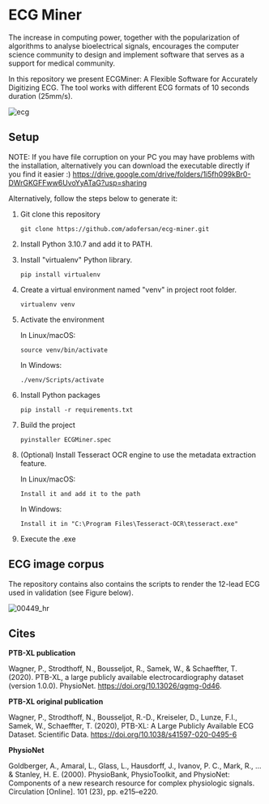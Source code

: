 # ECG Miner

The increase in computing power, together with the popularization of algorithms to analyse bioelectrical signals, encourages the computer science community to design and implement software that serves as a support for medical community. 

In this repository we present ECGMiner: A Flexible Software for Accurately Digitizing ECG. The tool works with different ECG formats of 10 seconds duration (25mm/s).

![ecg](https://user-images.githubusercontent.com/68826642/189548326-acfaa335-b87a-4d5b-b4b9-b0f778e90d3b.PNG)


## Setup

NOTE: If you have file corruption on your PC you may have problems with the installation, alternatively you can download the executable directly if you find it easier :)
https://drive.google.com/drive/folders/1i5fh099kBr0-DWrGKGFFww6UvoYyATaG?usp=sharing


Alternatively, follow the steps below to generate it:

1. Git clone this repository
    ```
    git clone https://github.com/adofersan/ecg-miner.git
    ``` 
2. Install Python 3.10.7 and add it to PATH.
3. Install "virtualenv" Python library.
    ```
    pip install virtualenv
    ```
4. Create a virtual environment named "venv" in project root folder.
    ```
    virtualenv venv
    ```
5. Activate the environment

    In Linux/macOS:
    ```
    source venv/bin/activate
    ```

    In Windows:
    ```
    ./venv/Scripts/activate
    ```
6. Install Python packages
    ```
    pip install -r requirements.txt
    ```
7. Build the project
    ```
    pyinstaller ECGMiner.spec
    ```
8. (Optional) Install Tesseract OCR engine to use the metadata extraction feature.

    In Linux/macOS:
    ```
    Install it and add it to the path
    ```

    In Windows:
    ```
    Install it in "C:\Program Files\Tesseract-OCR\tesseract.exe"
    ```

8. Execute the .exe

## ECG image corpus

The repository contains also contains the scripts to render the 12-lead ECG used in validation (see Figure below).

![00449_hr](https://user-images.githubusercontent.com/68826642/185110567-3c5c83e5-4312-4208-ac66-c0c0fc961f3c.png)

## Cites

**PTB-XL publication**

Wagner, P., Strodthoff, N., Bousseljot, R., Samek, W., & Schaeffter, T. (2020). PTB-XL, a large publicly available electrocardiography dataset (version 1.0.0). PhysioNet. https://doi.org/10.13026/qgmg-0d46.

**PTB-XL original publication**

Wagner, P., Strodthoff, N., Bousseljot, R.-D., Kreiseler, D., Lunze, F.I., Samek, W., Schaeffter, T. (2020), PTB-XL: A Large Publicly Available ECG Dataset. Scientific Data. https://doi.org/10.1038/s41597-020-0495-6

**PhysioNet**

Goldberger, A., Amaral, L., Glass, L., Hausdorff, J., Ivanov, P. C., Mark, R., ... & Stanley, H. E. (2000). PhysioBank, PhysioToolkit, and PhysioNet: Components of a new research resource for complex physiologic signals. Circulation [Online]. 101 (23), pp. e215–e220.
